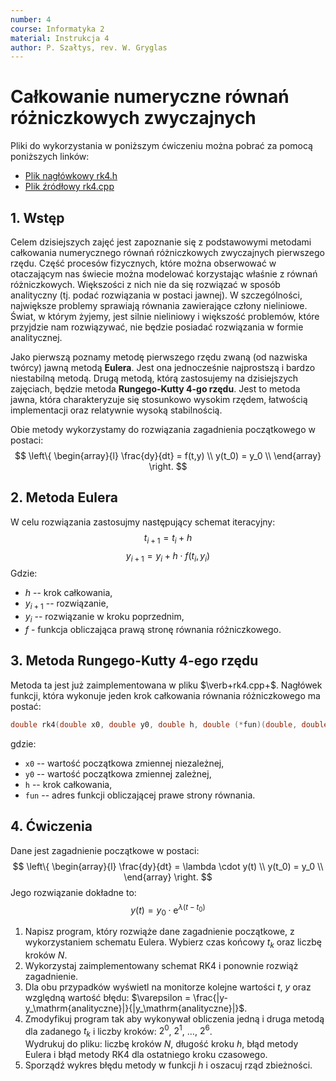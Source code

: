 ```yaml
---
number: 4
course: Informatyka 2
material: Instrukcja 4
author: P. Szałtys, rev. W. Gryglas
---
```


# Całkowanie numeryczne równań różniczkowych zwyczajnych

Pliki do wykorzystania w poniższym ćwiczeniu można pobrać za pomocą poniższych linków:

 - [Plik nagłówkowy rk4.h](http://ccfd.github.io/courses/code/info2/rk4.h)
 - [Plik źródłowy rk4.cpp](http://ccfd.github.io/courses/code/info2/rk4.cpp)

## 1. Wstęp
Celem dzisiejszych zajęć jest zapoznanie się z podstawowymi metodami całkowania numerycznego równań różniczkowych zwyczajnych pierwszego rzędu.
Część procesów fizycznych, które można obserwować w otaczającym nas świecie można modelować korzystając właśnie z równań różniczkowych.
Większości z nich nie da się rozwiązać w sposób analityczny (tj. podać rozwiązania w postaci jawnej).
W szczególności, największe problemy sprawiają równania zawierające człony nieliniowe.
Świat, w którym żyjemy, jest silnie nieliniowy i większość problemów, które przyjdzie nam rozwiązywać, nie będzie posiadać rozwiązania w formie analitycznej.

Jako pierwszą poznamy metodę pierwszego rzędu zwaną (od nazwiska twórcy) jawną metodą **Eulera**.
Jest ona jednocześnie najprostszą i bardzo niestabilną metodą.
Drugą metodą, którą zastosujemy na dzisiejszych zajęciach, będzie metoda **Rungego-Kutty 4-go rzędu**.
Jest to metoda jawna, która charakteryzuje się stosunkowo wysokim rzędem, łatwością implementacji oraz relatywnie wysoką stabilnością.

Obie metody wykorzystamy do rozwiązania zagadnienia początkowego w postaci:
$$
\left\{
\begin{array}{l}
\frac{dy}{dt} = f(t,y) \\
y(t_0) = y_0 \\
\end{array}
\right.
$$

## 2. Metoda Eulera

W celu rozwiązania zastosujmy następujący schemat iteracyjny:
$$
t_{i+1} = t_{i} + h
$$
$$
y_{i+1} = y_i + h \cdot f(t_i , y_i )
$$
Gdzie:

  - $h$ -- krok całkowania,
  - $y_{i+1}$ -- rozwiązanie,
  - $y_i$ -- rozwiązanie w kroku poprzednim,
  - $f$ - funkcja obliczająca prawą stronę równania różniczkowego.

## 3. Metoda Rungego-Kutty 4-ego rzędu

Metoda ta jest już zaimplementowana w pliku $\verb+rk4.cpp+$.
Nagłówek funkcji, która wykonuje jeden krok całkowania równania różniczkowego ma postać:
```c++
double rk4(double x0, double y0, double h, double (*fun)(double, double))
```
gdzie:

  - `x0` -- wartość początkowa zmiennej niezależnej,
  - `y0` -- wartość początkowa zmiennej zależnej,
  - `h` -- krok całkowania,
  - `fun` -- adres funkcji obliczającej prawe strony równania.


## 4. Ćwiczenia
Dane jest zagadnienie początkowe w postaci:
$$
\left\{
\begin{array}{l}
\frac{dy}{dt} = \lambda \cdot y(t) \\
y(t_0) = y_0 \\
\end{array}
\right.
$$
Jego rozwiązanie dokładne to:
$$ 
y(t) = y_0 \cdot \mathrm{e}^{\lambda(t-t_0)}
$$

1. Napisz program, który rozwiąże dane zagadnienie początkowe, z wykorzystaniem schematu Eulera.
Wybierz czas końcowy $t_k$ oraz liczbę kroków $N$.
2. Wykorzystaj zaimplementowany schemat RK4 i ponownie rozwiąż zagadnienie.
3. Dla obu przypadków wyświetl na monitorze kolejne wartości $t$, $y$ oraz względną wartość błędu: $\varepsilon = \frac{|y-y_\mathrm{analityczne}|}{|y_\mathrm{analityczne}|}$.
4. Zmodyfikuj program tak aby wykonywał obliczenia jedną i druga metodą dla zadanego $t_k$ i liczby kroków: $2^0$, $2^1$, $\ldots$, $2^6$.  
Wydrukuj do pliku: liczbę kroków $N$, długość kroku $h$, błąd metody Eulera i błąd metody RK4 dla ostatniego kroku czasowego.
5. Sporządź wykres błędu metody w funkcji $h$ i oszacuj rząd zbieżności.

